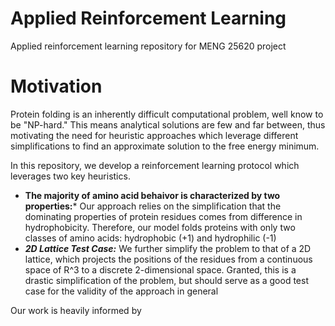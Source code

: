 # Applied Reinforcement Learning
Applied reinforcement learning repository for MENG 25620 project
# Motivation
Protein folding is an inherently difficult computational problem, well know to be "NP-hard." This means analytical solutions are few and far between, thus motivating the need for heuristic approaches which leverage different simplifications to find an approximate solution to the free energy minimum. 

In this repository, we develop a reinforcement learning protocol which leverages two key heuristics.
* **The majority of amino acid behaivor is characterized by two properties:*** Our approach relies on the simplification that the dominating properties of protein residues comes from difference in hydrophobicity. Therefore, our model folds proteins with only two classes of amino acids: hydrophobic (+1) and hydrophilic (-1)
* ***2D Lattice Test Case:*** We further simplify the problem to that of a 2D lattice, which projects the positions of the residues from a continuous space of R^3 to a discrete 2-dimensional space. Granted, this is a drastic simplification of the problem, but should serve as a good test case for the validity of the approach in general

Our work is heavily informed by 
